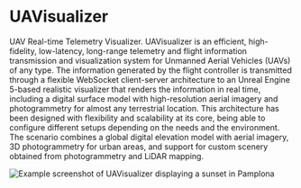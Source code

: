 # UAVisualizer
UAV Real-time Telemetry Visualizer. UAVisualizer is an efficient, high-fidelity, low-latency, long-range telemetry and flight information transmission and visualization system for Unmanned Aerial Vehicles (UAVs) of any type. The information generated by the flight controller is transmitted through a flexible WebSocket client-server architecture to an Unreal Engine 5-based realistic visualizer that renders the information in real time, including a digital surface model with high-resolution aerial imagery and photogrammetry for almost any terrestrial location. This architecture has been designed with flexibility and scalability at its core, being able to configure different setups depending on the needs and the environment. The scenario combines a global digital elevation model with aerial imagery, 3D photogrammetry for urban areas, and support for custom scenery obtained from photogrammetry and LiDAR mapping.

![Example screenshot of UAVisualizer displaying a sunset in Pamplona]([[http://url/to/img.png](https://i.ibb.co/GMJr6hT/3dtiles-1.png)](https://i.ibb.co/GMJr6hT/3dtiles-1.png))
